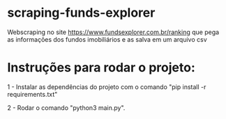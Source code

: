 # scraping-funds-explorer

Webscraping no site https://www.fundsexplorer.com.br/ranking que pega as informações dos fundos imobiliários e as salva em um arquivo csv 



# Instruções para rodar o projeto:

1 - Instalar as dependências do projeto com o comando "pip install -r requirements.txt"

2 - Rodar o comando "python3 main.py".
